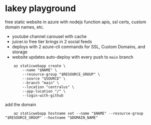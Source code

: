# lakey playground

free static website in azure with nodejs function apis, ssl certs, custom domain names, etc.  
* youtube channel carousel with cache
* juicer.io free tier brings in 2 social feeds
* deploys with 2 azure-cli commands for SSL, Custom Domains, and storage
* website updates auto-deploy with every push to ```main``` branch



```
    az staticwebapp create \
        --name "$NAME" \
        --resource-group "$RESOURCE_GROUP" \
        --source "$SOURCE" \
        --branch "main" \
        --location "centralus" \
        --app-location "/" \
        --login-with-github
```

add the domain
```
    az staticwebapp hostname set --name "$NAME" --resource-group "$RESOURCE_GROUP" --hostname "$DOMAIN_NAME"
```

